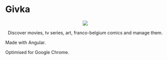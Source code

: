 # Givka 

<p align="center">
  <a href="https://givka.netlify.com/">
    <img src="https://thumbs.gfycat.com/DigitalDevotedDogfish-size_restricted.gif" />
  </a>
</p>

<p align="center">
  Discover movies, tv series, art, franco-belgium comics and manage them.
</p>


Made with Angular.

Optimised for Google Chrome.

